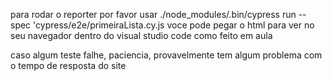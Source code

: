 para rodar o reporter por favor usar ./node_modules/.bin/cypress run --spec 'cypress/e2e/primeiraLista.cy.js
voce pode pegar o html para ver no seu navegador dentro do visual studio code como feito em aula


caso algum teste falhe, paciencia, provavelmente tem algum problema com o tempo de resposta do site


